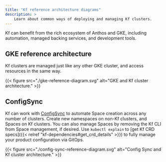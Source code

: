 ```yaml
---
title: "Kf reference architecture diagrams"
description: >
    Learn about common ways of deploying and managing Kf clusters.
---
```


Kf can benefit from the rich ecosystem of Anthos and GKE, including automation, managed backing services, and development tools.

## GKE reference architecture

Kf clusters are managed just like any other GKE cluster, and access resources in the same way.

{{< figure src="./gke-reference-diagram.svg" alt="GKE and Kf cluster architecture." >}}

## ConfigSync

Kf can work with
[ConfigSync](https://github.com/GoogleContainerTools/kpt-config-sync) to
automate Space creation across any number of clusters. 
Create new namespaces on non-Kf clusters, and Spaces on Kf clusters. 
You can also manage Spaces by removing the Kf CLI from Space management, if desired. Use `kubectl explain` to [get Kf CRD specs]({{< relref "kf-dependencies#get_crd_details" >}}) to fully manage your product configuration via GitOps.

{{< figure src="./config-sync-reference-diagram.svg" alt="Config Sync and Kf cluster architecture." >}}
